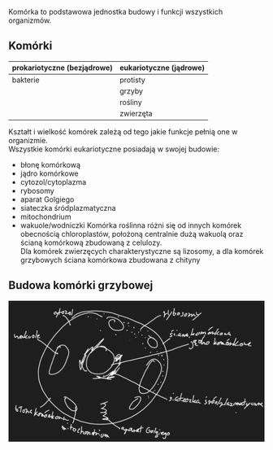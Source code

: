 Komórka to podstawowa jednostka budowy i funkcji wszystkich organizmów.  
## Komórki
| prokariotyczne (bezjądrowe) | eukariotyczne (jądrowe) |
| --- | --- |
| bakterie | protisty |
|  | grzyby |
|  | rośliny |
|  | zwierzęta |
Kształt i wielkość komórek zależą od tego jakie funkcje pełnią one w organizmie.  
Wszystkie komórki eukariotyczne posiadają w swojej budowie:
- błonę komórkową
- jądro komórkowe
- cytozol/cytoplazma
- rybosomy
- aparat Golgiego
- siateczka śródplazmatyczna
- mitochondrium
- wakuole/wodniczki
Komórka roślinna różni się od innych komórek obecnością chloroplastów, położoną centralnie dużą wakuolą oraz ścianą komórkową zbudowaną z celulozy.  
Dla komórek zwierzęcych charakterystyczne są lizosomy, a dla komórek grzybowych ściana komórkowa zbudowana z chityny
## Budowa komórki grzybowej
![](Załączniki/Pasted%20image%2020240110092911.png)